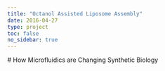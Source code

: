 ```yaml
---
title: "Octanol Assisted Liposome Assembly"
date: 2016-04-27
type: project
toc: false
no_sidebar: true
---
```


# How Microfluidics are Changing Synthetic Biology

<script type="module" src="https://ajax.googleapis.com/ajax/libs/model-viewer/4.0.0/model-viewer.min.js"></script>

<style>
  model-viewer {
    width: 100%;
    height: 60vh;
  }
</style>
<model-viewer id="animation-demo" autoplay ar ar-modes="webxr" scale="0.1 0.1 0.1" camera-orbit="0deg auto auto" shadow-intensity="1" camera-controls touch-action="pan-y" src="20250317.glb" alt="A 3D model of a horse galloping.">
    <div slot="hotspot-nose" class="anchor" data-surface="3 0 18 8 3 0.008 0.947 0.046"></div>
    <div slot="hotspot-hoof" class="anchor" data-surface="1 3 1726 1725 1758 0.467 0.412 0.122"></div>
    <div slot="hotspot-tail" class="anchor" data-surface="1 1 2045 2055 2046 0.105 0.344 0.551"></div>
    <div slot="hotspot-lipid" class="anchor" data-surface="1 0 1870 1834 1869 0.287 0.514 0.198"></div>
    <div slot="hotspot-outer" class="anchor" data-surface="1 2 2485 2486 2451 0.009 0.625 0.365"></div>

    <svg id="lines" width="100%" height="100%" xmlns="http://www.w3.org/2000/svg" class="lineContainer">
      <line class="line"></line>
      <line class="line"></line>
      <line class="line"></line>
      <line class="line"></line>
      <line class="line"></line>
    </svg>

    <div id="container">
      <button id="hoof" class="label">Outlet for Formed Vesicles</button>
      <button id="nose" class="label">Vesicle in Formation</button>
      <button id="tail" class="label">Inner Solution</button>
      <button id="lipid" class="label">Lipid in Oil</button>
      <button id="outer" class="label">Outer Solution</button>
    </div>
  </model-viewer>

  <script type="module">
    const modelViewer1 = document.querySelector('#animation-demo');
    const lines = modelViewer1.querySelectorAll('line');
    let baseRect;
    let noseRect;
    let hoofRect;
    let tailRect;
    let lipidRect;
    let outerRect;

    function onResize() {
  const arStatus = modelViewer1.getAttribute('ar-status');
  baseRect = (arStatus == "not-presenting" || arStatus == "failed") ?
    modelViewer1.getBoundingClientRect() : new DOMRect();
  noseRect = document.querySelector('#nose').getBoundingClientRect();
  hoofRect = document.querySelector('#hoof').getBoundingClientRect();
  tailRect = document.querySelector('#tail').getBoundingClientRect();
  lipidRect = document.querySelector('#lipid').getBoundingClientRect();  // Corrected to point to #lipid
  outerRect = document.querySelector('#outer').getBoundingClientRect();
  }

    window.addEventListener("resize", onResize);

    modelViewer1.addEventListener('ar-status', (event) => {
      lines.forEach((element) => {
        if (event.detail.status !== 'session-started') {
          element.classList.remove('hide');
        } else {
          element.classList.add('hide');
        }
      });
      onResize();
    });

    modelViewer1.addEventListener('load', () => {
      onResize();
      // update svg
      function drawLine(svgLine, name, rect) {
        const hotspot = modelViewer1.queryHotspot('hotspot-' + name);
        svgLine.setAttribute('x1', hotspot.canvasPosition.x);
        svgLine.setAttribute('y1', hotspot.canvasPosition.y);
        svgLine.setAttribute('x2', (rect.left + rect.right) / 2 - baseRect.left);
        svgLine.setAttribute('y2', rect.top - baseRect.top);
      }

     // use requestAnimationFrame to update with renderer
const startSVGRenderLoop = () => {
  drawLine(lines[0], 'nose', noseRect);
  drawLine(lines[1], 'hoof', hoofRect);
  drawLine(lines[2], 'tail', tailRect);
  drawLine(lines[3], 'lipid', lipidRect);
  drawLine(lines[4], 'outer', outerRect);  // Corrected to 'outer' instead of 'lipid'
  requestAnimationFrame(startSVGRenderLoop);
};

startSVGRenderLoop();
    });
  </script>
  <style>
    #animation-demo {
    width: 100%;       /* This will make it take the full width of its container */
    height: 50vh;      /* This sets the height to 90% of the viewport height */
  }
    .anchor {
      display: none;
    }

    .lineContainer {
      pointer-events: none;
      display: block;
    }

    .line {
      stroke: #16a5e6;
      stroke-width: 2;
      stroke-dasharray: 2
    }

    #container {
      position: absolute;
      display: flex;
      justify-content: space-evenly;
      bottom: 8px;
      left: 8px;
      width: 100%;
    }

    .label {
      background: #fff;
      border-radius: 4px;
      border: none;
      box-sizing: border-box;
      box-shadow: 0 2px 4px rgba(0, 0, 0, 0.25);
      color: rgba(0, 0, 0, 0.8);
      display: block;
      font-family: Futura, Helvetica Neue, sans-serif;
      font-size: 12px;
      font-weight: 700;
      max-width: 100px;
      padding: 0.5em 1em;
      bottom: 10px;
      pointer-events: none;
    }

    #animation-demo::part(default-ar-button) {
      bottom: 64px;
    }

    /* This keeps child nodes hidden while the element loads */
    :not(:defined)>* {
      display: none;
    }
  </style>